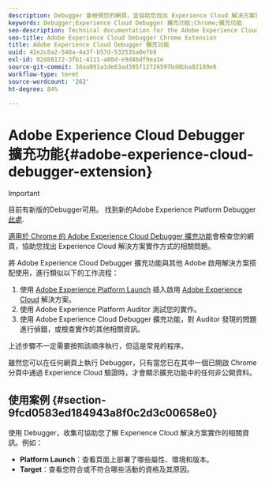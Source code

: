 ```yaml
---
description: Debugger 會檢視您的網頁，並協助您找出 Experience Cloud 解決方案實施方式的相關問題
keywords: Debugger;Experience Cloud Debugger 擴充功能;Chrome;擴充功能
seo-description: Technical documentation for the Adobe Experience Cloud Debugger Chrome Extension - examine your web pages and understand problems with your Experience Cloud solution mplementations
seo-title: Adobe Experience Cloud Debugger Chrome Extension
title: Adobe Experience Cloud Debugger 擴充功能
uuid: 42e2c8a2-548a-4a3f-b57d-532535a0e7b9
exl-id: 02d88172-3fb1-4111-a80d-e9d46df9ea1e
source-git-commit: 38aa891a1de63ad395f12726597bd8bba82189e6
workflow-type: tm+mt
source-wordcount: '262'
ht-degree: 84%

---
```


# Adobe Experience Cloud Debugger 擴充功能{#adobe-experience-cloud-debugger-extension}

>[!IMPORTANT]
>
>目前有新版的Debugger可用。 找到新的Adobe Experience Platform Debugger [此處](https://chrome.google.com/webstore/detail/adobe-experience-platform/bfnnokhpnncpkdmbokanobigaccjkpob).

[適用於 Chrome 的 Adobe Experience Cloud Debugger 擴充功能](https://chrome.google.com/webstore/detail/adobe-experience-cloud-de/ocdmogmohccmeicdhlhhgepeaijenapj)會檢查您的網頁，協助您找出 Experience Cloud 解決方案實作方式的相關問題。

將 Adobe Experience Cloud Debugger 擴充功能與其他 Adobe 啟用解決方案搭配使用，進行類似以下的工作流程：

1. 使用 [Adobe Experience Platform Launch](https://experienceleague.adobe.com/docs/launch/using/home.html?lang=zh-Hant) 插入啟用 [Adobe Experience Cloud](https://experienceleague.adobe.com/docs/home.html) 解決方案。
1. 使用 Adobe Experience Platform Auditor 測試您的實作。
1. 使用 Adobe Experience Cloud Debugger 擴充功能，對 Auditor 發現的問題進行偵錯，或檢查實作的其他相關資訊。

上述步驟不一定需要按照該順序執行，但這是常見的程序。

雖然您可以在任何網頁上執行 Debugger，只有當您已在其中一個已開啟 Chrome 分頁中通過 Experience Cloud 驗證時，才會顯示擴充功能中的任何非公開資料。

## 使用案例 {#section-9fcd0583ed184943a8f0c2d3c00658e0}

使用 Debugger，收集可協助您了解 Experience Cloud 解決方案實作的相關資訊。例如：

* **Platform Launch**：查看頁面上部署了哪些屬性、環境和版本。
* **Target**：查看您符合或不符合哪些活動的資格及其原因。
